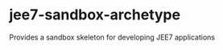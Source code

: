 jee7-sandbox-archetype
======================

Provides a sandbox skeleton for developing JEE7 applications
